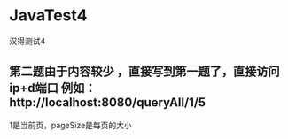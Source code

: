 # JavaTest4
汉得测试4
##  第二题由于内容较少 ，直接写到第一题了，直接访问 ip+d端口 例如： http://localhost:8080/queryAll/1/5
1是当前页，pageSize是每页的大小